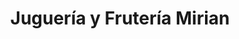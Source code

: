 ---
title: "Juguería y Frutería Mirian"
url: /los-olivos/jugueria-y-fruteria-mirian/
shop: Getränke
---